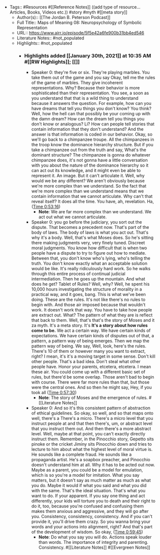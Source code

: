- Tags:: #Resources #[[Reference Notes]] ((add type of resource... Articles, Books, Videos etc.)) #story #myth #[[meta story]]
    - Author(s):: [[The Jordan B. Peterson Podcast]]
    - Full Title:: Maps of Meaning 08: Neuropsychology of Symbolic Representation
    - URL:: https://www.airr.io/episode/5f5e42a6fe900b31bb4ed546
    - Literature Notes:: #not_populated
    - Highlights:: #not_populated
        - ### Highlights added [[January 30th, 2021]] at 10:35 AM #[[RW Highlights]]; [[]]
            - Speaker 0: they're five or six. They're playing marbles. You take them out of the game and you say Okay, tell me the rules of the game of marbles. They give incoherent representations. Why? Because their behavior is more sophisticated than their representation. You see, a soon as you understand that that is a wild thing to understand because it answers the question. For example, how can you have dreams that tell you things you don't know? You think? Well, how the hell can that possibly be your coming up with the damn dream? How can the dream tell you things you don't know or analogous? Li? How can people tell stories that contain information that they don't understand? And the answer is that information is coded in our behavior. Okay, so we'll go back to a chimpanzee troupe. All the chimpanzees in the troop know the dominance hierarchy structure. But if you take a chimpanzee out from the truth and say, What's the dominant structure? The chimpanzee is gonna do whatever chimpanzee does, it's not gonna have a little conversation with you about the nature of the dominance hierarchy so it can act out its knowledge, and it might even be able to represent it. An image. But it can't articulate it. Well, why would we be any different? We aren't obviously because we're more complex than we understand. So the fact that we're more complex than we understand means that we contain information that we cannot articulate. Why can't that reveal itself? It does all the time. You have, ah, revelation. Ha, ([Time 0:53:16](https://www.airr.io/quote/601569d5030ce3303c173e15))
                - **Note**: We are far more complex than we understand. We act out what we cannot articulate.
            - Speaker 0: you go before the judiciary, you sort out the dispute. That becomes a precedent now. That's part of the body of laws. The body of laws is what you act out. That's why it's a body. Well, that's what Moses does. So he's sitting there making judgments very, very finely tuned. Discreet moral judgments. You know how difficult that is when two people have a dispute to try to figure out how to mediate. Between that, you don't know who's lying, who's telling the truth. You don't know exactly what an acceptable solution would be like. It's really ridiculously hard work. So he walks through this entire process of continual judicial intermediation. Then he goes up the mountain. And what does he get? Tablet of Rules? Well, why? Well, he spent his 10,000 hours investigating the structure of morality in a practical way, and it goes, bang. This is what we've been doing. These are the rules. It's not like there's no rules to begin with. And those air imposed because that wouldn't work. It doesn't work that way. You have to take how people are extract out. What? The pattern of what they are is reflect that back to them. Well, that's that's the story of Moses and it za myth. It's a meta story. It's **It's a story about how rules come to be.** We act a certain way. We have certain kinds of expectations. We have certain kinds of disputes out of that, a pattern, a pattern way of being emerges. Then we map the pattern way of being. We say, Well, look, here's the rules. There's 10 of them or however many you want to extract, right? I mean, it's it's a moving target in some sense. Don't kill other people. That's a bad idea. Don't steal what other people have. Honor your parents, etcetera, etcetera. I mean these air. You could come up with a different basic set of rules, but there'd be some overlap. Those aren't bad to begin with course. There were far more rules than that, but those were the central ones. And so then he might say, Hey, if you took all ([Time 0:57:30](https://www.airr.io/quote/60156b5e030ce34c06173e4e))
                - **Note**: The story of Moses and the emergence of rules. #[[Literature Notes]]
            - Speaker 0: And so it's this consistent pattern of abstraction of ethical guidelines. So okay, so well, and so that maps onto well, there's a There's a micro. There's a micro level that you instruct people at and that then there's, um, or abstract level that you instruct them out. And then there's a more abstract level. Well, maybe at that point, you can't exactly directly instruct them. Remember, in the Pinocchio story, Gepetto sits pinoke or the cricket Jiminy sits Pinocchio down and tries to lecture to him about what the highest level of moral virtue is. He sounds like a complete fraud. He sounds like a propaganda artist. He's a soapbox preacher, and Pinocchio doesn't understand him at all. Why it has to be acted out now. Maybe as a parent, you could be a model for emulation, which is so you're a model for imitation. What you say matters, but it doesn't say as much matter as much as what you do. Maybe it would if what you said and what you did with the same. That's the ideal situation. That's what you want to do. If your apparent. If you say one thing and act differently, your kids will torture you to death and their right to do it, too, because you're confused and confusing them makes them anxious and aggressive, and they will go after you. Consistency, consistency, consistency. And if you can't provide it, you'll drive them crazy. So you wanna bring your words and your actions into alignment, right? And that's part of the development of wisdom. So okay, ([Time 0:59:45](https://www.airr.io/quote/60156be8030ce32eed173e55))
                - **Note**: Do what you say you will do. Actions speak louder than words. The importance of integrity and parenting. Consistency. #[[Literature Notes]] #[[Evergreen Notes]]

